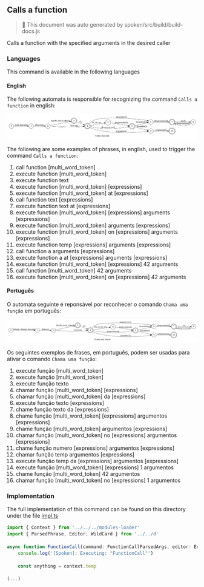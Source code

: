 ## Calls a function

> 🤖 This document was auto generated by spoken/src/build/build-docs.js

Calls a function with the specified arguments in the desired caller

### Languages

This command is available in the following languages

#### English

The following automata is responsible for recognizing the command `Calls a function` in english:

![English](phrase_en-US.png)

The following are some examples of phrases, in english, used to trigger the command `Calls a function`:

1. call function [multi_word_token]
2. execute function [multi_word_token]
3. execute function text
4. execute function [multi_word_token] [expressions]
5. execute function [multi_word_token] at [expressions]
6. call function text [expressions]
7. execute function text at [expressions]
8. execute function [multi_word_token] [expressions] arguments [expressions]
9. execute function [multi_word_token] arguments [expressions]
10. execute function [multi_word_token] on [expressions] arguments [expressions]
11. execute function temp [expressions] arguments [expressions]
12. call function a arguments [expressions]
13. execute function a at [expressions] arguments [expressions]
14. execute function [multi_word_token] [expressions] 42 arguments
15. call function [multi_word_token] 42 arguments
16. execute function [multi_word_token] on [expressions] 42 arguments

#### Português

O automata seguinte é reponsável por reconhecer o comando `Chama uma função` em português:

![Português](phrase_pt-BR.png)

Os seguintes exemplos de frases, em português, podem ser usadas para ativar o comando `Chama uma função`:

1. execute função [multi_word_token]
2. execute função [multi_word_token]
3. execute função texto
4. chamar função [multi_word_token] [expressions]
5. chamar função [multi_word_token] da [expressions]
6. execute função texto [expressions]
7. chame função texto da [expressions]
8. chame função [multi_word_token] [expressions] argumentos [expressions]
9. chame função [multi_word_token] argumentos [expressions]
10. chamar função [multi_word_token] no [expressions] argumentos [expressions]
11. chame função numero [expressions] argumentos [expressions]
12. chamar função temp argumentos [expressions]
13. execute função temp da [expressions] argumentos [expressions]
14. execute função [multi_word_token] [expressions] 1 argumentos
15. chame função [multi_word_token] 42 argumentos
16. chamar função [multi_word_token] no [expressions] 1 argumentos

### Implementation

The full implementation of this command can be found on this directory under the file [impl.ts](impl.ts)

```typescript
import { Context } from '../../../modules-loader'
import { ParsedPhrase, Editor, WildCard } from '../../d'

async function FunctionCall(command: FunctionCallParsedArgs, editor: Editor, context: Context) {
    console.log('[Spoken]: Executing: "FunctionCall"')

    const anything = context.temp

(...)
```